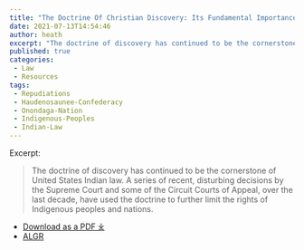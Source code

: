 ```yaml
---
title: "The Doctrine Of Christian Discovery: Its Fundamental Importance In United States Indian Law And The Need For its Repudiation And Removal"
date: 2021-07-13T14:54:46
author: heath
excerpt: "The doctrine of discovery has continued to be the cornerstone of United States Indian law. A series of recent, disturbing decisions by the Supreme Court and some of the Circuit Courts of Appeal, over the last decade, have used the doctrine to further limit the rights of Indigenous peoples and nations."
published: true
categories:
 - Law
 - Resources
tags:
 - Repudiations
 - Haudenosaunee-Confederacy
 - Onondaga-Nation
 - Indigenous-Peoples
 - Indian-Law
---
```

Excerpt:
> The doctrine of discovery has continued to be the cornerstone of United States Indian law. A series of recent, disturbing decisions by the Supreme Court and some of the Circuit Courts of Appeal, over the last decade, have used the doctrine to further limit the rights of Indigenous peoples and nations.


- [Download as a PDF ⤓](/pdfs/23984-the-doctrine-of-christian-discovery-its-fundamental-importance-in-unitedstates-indian-law-and-the-need-forits-repudiation-and-removal.pdf)
- [ALGR](https://www.albanygovernmentlawreview.org/article/23984-the-doctrine-of-christian-discovery-its-fundamental-importance-in-unitedstates-indian-law-and-the-need-forits-repudiation-and-removal)
